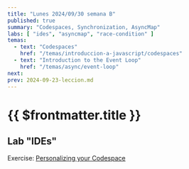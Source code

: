 ```yaml
---
title: "Lunes 2024/09/30 semana B"
published: true
summary: "Codespaces, Synchronization, AsyncMap"
labs: [ "ides", "asyncmap", "race-condition" ]
temas: 
  - text: "Codespaces"
    href: "/temas/introduccion-a-javascript/codespaces"
  - text: "Introduction to the Event Loop"
    href: "/temas/async/event-loop"
next: 
prev: 2024-09-23-leccion.md 
---
```


# {{ $frontmatter.title }}


## Lab "IDEs"

Exercise: [Personalizing your Codespace](/temas/introduccion-a-javascript/codespaces.html#exercise-personalizing-your-codespace)

